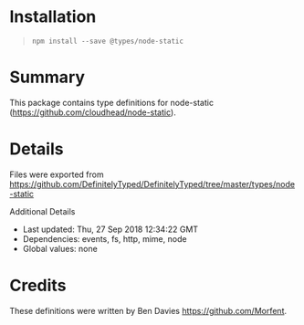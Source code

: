 # Installation
> `npm install --save @types/node-static`

# Summary
This package contains type definitions for node-static (https://github.com/cloudhead/node-static).

# Details
Files were exported from https://github.com/DefinitelyTyped/DefinitelyTyped/tree/master/types/node-static

Additional Details
 * Last updated: Thu, 27 Sep 2018 12:34:22 GMT
 * Dependencies: events, fs, http, mime, node
 * Global values: none

# Credits
These definitions were written by Ben Davies <https://github.com/Morfent>.
